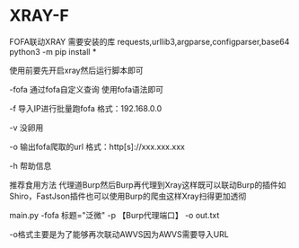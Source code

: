 # XRAY-F
FOFA联动XRAY
需要安装的库 requests,urllib3,argparse,configparser,base64
python3 -m pip install *




使用前要先开启xray然后运行脚本即可

-fofa 通过fofa自定义查询 使用fofa语法即可

-f 导入IP进行批量跑fofa 格式：192.168.0.0

-v 没卵用

-o 输出fofa爬取的url 格式：http[s]://xxx.xxx.xxx

-h 帮助信息




推荐食用方法
代理道Burp然后Burp再代理到Xray这样既可以联动Burp的插件如Shiro，FastJson插件也可以使用Burp的爬虫这样Xray扫得更加透彻

main.py -fofa 标题="泛微" -p 【Burp代理端口】 -o out.txt


-o格式主要是为了能够再次联动AWVS因为AWVS需要导入URL
